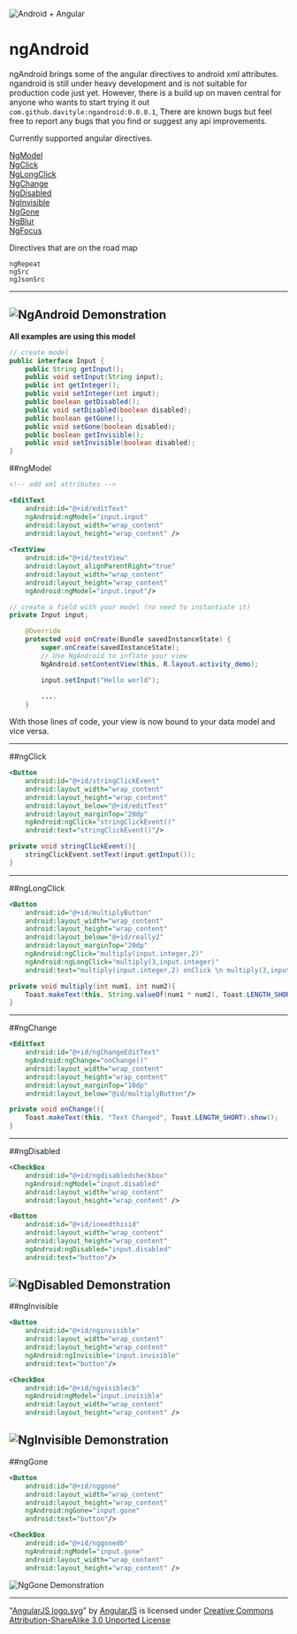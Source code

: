 ![Android + Angular](/../pictures/images/ngandroid.png?raw=true "Android + Angular")

# ngAndroid

ngAndroid brings some of the angular directives to android xml attributes. ngandroid is still under heavy development and is not suitable for production code just yet. However, there is a build up on maven central for anyone who wants to start trying it out `com.github.davityle:ngandroid:0.0.0.1`, There are known bugs but feel free to report any bugs that you find or suggest any api improvements.

Currently supported angular directives.

[NgModel](#ngmodel)<br>
[NgClick](#ngclick)<br>
[NgLongClick](#nglongclick)<br>
[NgChange](#ngchange)<br>
[NgDisabled](#ngdisabled)<br>
[NgInvisible](#nginvisible)<br>
[NgGone](#nggone)<br>
[NgBlur](#ngblur)<br>
[NgFocus](#ngfocus)<br>

Directives that are on the road map
```
ngRepeat
ngSrc
ngJsonSrc
```
--------
![NgAndroid Demonstration](/../pictures/images/screencast.gif?raw=true "ngAndroid at work")
--------

<b>All examples are using this model</b>
```java
// create model
public interface Input {
    public String getInput();
    public void setInput(String input);
    public int getInteger();
    public void setInteger(int input);
    public boolean getDisabled();
    public void setDisabled(boolean disabled);
    public boolean getGone();
    public void setGone(boolean disabled);
    public boolean getInvisible();
    public void setInvisible(boolean disabled);
}
```

##ngModel

```xml
<!-- add xml attributes -->

<EditText
    android:id="@+id/editText"
    ngAndroid:ngModel="input.input"
    android:layout_width="wrap_content"
    android:layout_height="wrap_content" />
    
<TextView
    android:id="@+id/textView"
    android:layout_alignParentRight="true"
    android:layout_width="wrap_content"
    android:layout_height="wrap_content"
    ngAndroid:ngModel="input.input"/>
```
```java
// create a field with your model (no need to instantiate it)
private Input input;

    @Override
    protected void onCreate(Bundle savedInstanceState) {
        super.onCreate(savedInstanceState);
        // Use NgAndroid to inflate your view 
        NgAndroid.setContentView(this, R.layout.activity_demo);

        input.setInput("Hello world");
        
        ....
    }

```

With those lines of code, your view is now bound to your data model and vice versa.

--------

##ngClick

```xml
<Button
    android:id="@+id/stringClickEvent"
    android:layout_width="wrap_content"
    android:layout_height="wrap_content"
    android:layout_below="@+id/editText"
    android:layout_marginTop="20dp"
    ngAndroid:ngClick="stringClickEvent()"
    android:text="stringClickEvent()"/>
```
```java
private void stringClickEvent(){
    stringClickEvent.setText(input.getInput());
}
```

--------

##ngLongClick
```xml
<Button
    android:id="@+id/multiplyButton"
    android:layout_width="wrap_content"
    android:layout_height="wrap_content"
    android:layout_below="@+id/really2"
    android:layout_marginTop="20dp"
    ngAndroid:ngClick="multiply(input.integer,2)"
    ngAndroid:ngLongClick="multiply(3,input.integer)"
    android:text="multiply(input.integer,2) onClick \n multiply(3,input.integer) onLongClick"/>

```
```java
private void multiply(int num1, int num2){
    Toast.makeText(this, String.valueOf(num1 * num2), Toast.LENGTH_SHORT).show();
}
```
--------

##ngChange
```xml
<EditText
    android:id="@+id/ngChangeEditText"
    ngAndroid:ngChange="onChange()"
    android:layout_width="wrap_content"
    android:layout_height="wrap_content"
    android:layout_marginTop="10dp"
    android:layout_below="@id/multiplyButton"/>
```
```java
private void onChange(){
    Toast.makeText(this, "Text Changed", Toast.LENGTH_SHORT).show();
}
```

--------

##ngDisabled
```xml
<CheckBox
    android:id="@+id/ngdisabledcheckbox"
    ngAndroid:ngModel="input.disabled"
    android:layout_width="wrap_content"
    android:layout_height="wrap_content" />

<Button
    android:id="@+id/ineedthisid"
    android:layout_width="wrap_content"
    android:layout_height="wrap_content"
    ngAndroid:ngDisabled="input.disabled"
    android:text="button"/>
```
![NgDisabled Demonstration](/../pictures/images/ngdisable.gif?raw=true "ngdisabled demonstration")
--------

##ngInvisible
```xml
<Button
    android:id="@+id/nginvisible"
    android:layout_width="wrap_content"
    android:layout_height="wrap_content"
    ngAndroid:ngInvisible="input.invisible"
    android:text="button"/>

<CheckBox
    android:id="@+id/ngvisiblecb"
    ngAndroid:ngModel="input.invisible"
    android:layout_width="wrap_content"
    android:layout_height="wrap_content" />
```
![NgInvisible Demonstration](/../pictures/images/nginvisible.gif?raw=true "nginvisible demonstration")
--------

##ngGone
```xml
<Button
    android:id="@+id/nggone"
    android:layout_width="wrap_content"
    android:layout_height="wrap_content"
    ngAndroid:ngGone="input.gone"
    android:text="button"/>

<CheckBox
    android:id="@+id/nggonedb"
    ngAndroid:ngModel="input.gone"
    android:layout_width="wrap_content"
    android:layout_height="wrap_content" />
```
![NgGone Demonstration](/../pictures/images/nggone.gif?raw=true "nggone demonstration")

--------

"[AngularJS logo.svg](https://github.com/angular/angular.js/tree/master/images/logo)" by [AngularJS](https://angularjs.org/) is licensed under <a rel="nofollow" class="external text" href="http://creativecommons.org/licenses/by-sa/3.0/">Creative Commons Attribution-ShareAlike 3.0 Unported License</a>


